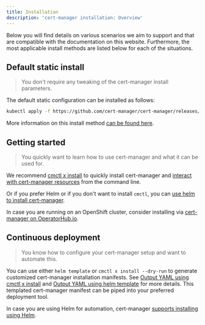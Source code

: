 ```yaml
---
title: Installation
description: 'cert-manager installation: Overview'
---
```


Below you will find details on various scenarios we aim to support and that are
compatible with the documentation on this website. Furthermore, the most applicable
install methods are listed below for each of the situations.

## Default static install

> You don't require any tweaking of the cert-manager install parameters.

The default static configuration can be installed as follows:

```bash
kubectl apply -f https://github.com/cert-manager/cert-manager/releases/download/v1.8.2/cert-manager.yaml
```

More information on this install method [can be found here](./kubectl.md).

## Getting started

> You quickly want to learn how to use cert-manager and what it can be used for.

We recommend [cmctl x install](./cmctl.md) to quickly install cert-manager and [interact with cert-manager resources](../usage/cmctl.md) from the command line.

Or if you prefer Helm or if you don't want to install `cmctl`, you can [use helm to install cert-manager](./helm.md).

In case you are running on an OpenShift cluster, consider installing via [cert-manager on OperatorHub.io](./operator-lifecycle-manager.md).

## Continuous deployment

> You know how to configure your cert-manager setup and want to automate this.

You can use either `helm template` or `cmctl x install --dry-run` to generate customized cert-manager installation manifests.
See [Output YAML using cmctl x install](./cmctl.md#output-yaml) and [Output YAML using helm template](./helm.md#output-yaml) for more details.
This templated cert-manager manifest can be piped into your preferred deployment tool.

In case you are using Helm for automation, cert-manager [supports installing using Helm](./helm.md).
